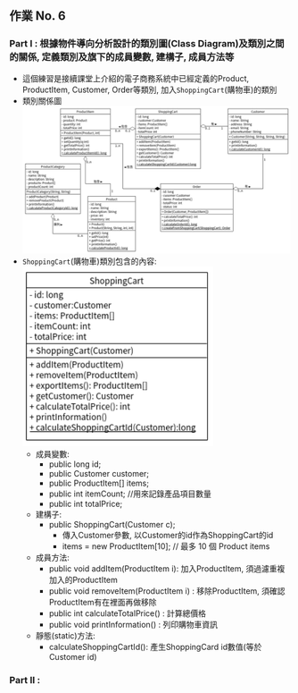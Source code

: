 ## 作業 No. 6

### Part I : 根據物件導向分析設計的類別圖(Class Diagram)及類別之間的關係, 定義類別及旗下的成員變數, 建構子, 成員方法等
   - 這個練習是接續課堂上介紹的電子商務系統中已經定義的Product, ProductItem, Customer, Order等類別, 加入`ShoppingCart`(購物車)的類別 
   - 類別關係圖![類別關係圖](EC_update.png)
   - `ShoppingCart`(購物車)類別包含的內容:![類別圖](shoppingCartClassDiagram.png)
      - 成員變數: 
         - public long id;
	      - public Customer customer;
	      - public ProductItem[] items;
	      - public int itemCount; //用來記錄產品項目數量
	      - public int totalPrice;
      - 建構子:
         - public ShoppingCart(Customer c); 
            - 傳入Customer參數, 以Customer的id作為ShoppingCart的id
            - items = new ProductItem[10]; // 最多 10 個 Product items
      - 成員方法:
         - public void addItem(ProductItem i): 加入ProductItem, 須過濾重複加入的ProductItem
         - public void removeItem(ProductItem i) : 移除ProductItem, 須確認ProductItem有在裡面再做移除
         - public int calculateTotalPrice() : 計算總價格
         - public void printInformation() : 列印購物車資訊
      - 靜態(static)方法: 
         - calculateShoppingCartId(): 產生ShoppingCard id數值(等於Customer id)
	 
### Part II : 
         
